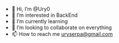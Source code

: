- 👋 Hi, I’m @Ury0
- 👀 I’m interested in BackEnd
- 🌱 I’m currently learning 
- 💞️ I’m looking to collaborate on everything 
- 📫 How to reach me uryserpa@gmail.com

<!---
Ury0/Ury0 is a ✨ special ✨ repository because its `README.md` (this file) appears on your GitHub profile.
You can click the Preview link to take a look at your changes.
--->
